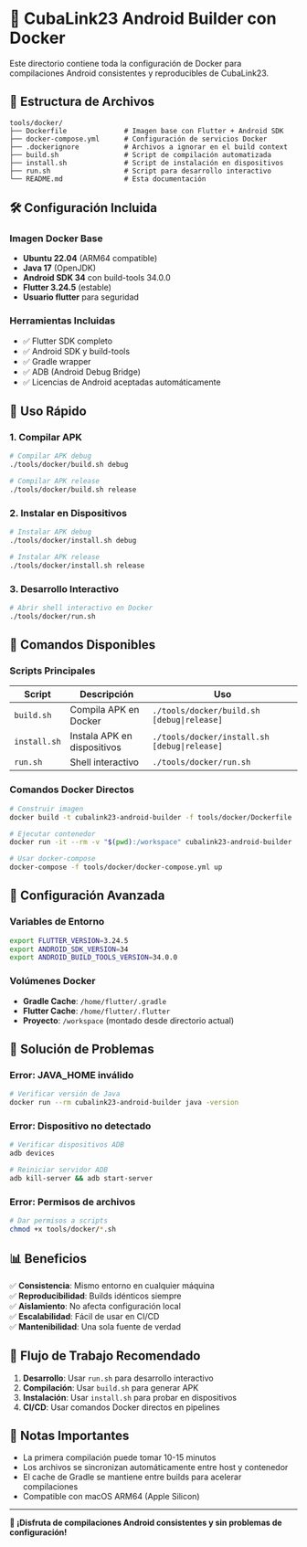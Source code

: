 # 🚀 CubaLink23 Android Builder con Docker

Este directorio contiene toda la configuración de Docker para compilaciones Android consistentes y reproducibles de CubaLink23.

## 📁 Estructura de Archivos

```
tools/docker/
├── Dockerfile              # Imagen base con Flutter + Android SDK
├── docker-compose.yml      # Configuración de servicios Docker
├── .dockerignore           # Archivos a ignorar en el build context
├── build.sh                # Script de compilación automatizada
├── install.sh              # Script de instalación en dispositivos
├── run.sh                  # Script para desarrollo interactivo
└── README.md               # Esta documentación
```

## 🛠️ Configuración Incluida

### Imagen Docker Base
- **Ubuntu 22.04** (ARM64 compatible)
- **Java 17** (OpenJDK)
- **Android SDK 34** con build-tools 34.0.0
- **Flutter 3.24.5** (estable)
- **Usuario flutter** para seguridad

### Herramientas Incluidas
- ✅ Flutter SDK completo
- ✅ Android SDK y build-tools
- ✅ Gradle wrapper
- ✅ ADB (Android Debug Bridge)
- ✅ Licencias de Android aceptadas automáticamente

## 🚀 Uso Rápido

### 1. Compilar APK
```bash
# Compilar APK debug
./tools/docker/build.sh debug

# Compilar APK release
./tools/docker/build.sh release
```

### 2. Instalar en Dispositivos
```bash
# Instalar APK debug
./tools/docker/install.sh debug

# Instalar APK release
./tools/docker/install.sh release
```

### 3. Desarrollo Interactivo
```bash
# Abrir shell interactivo en Docker
./tools/docker/run.sh
```

## 📱 Comandos Disponibles

### Scripts Principales

| Script | Descripción | Uso |
|--------|-------------|-----|
| `build.sh` | Compila APK en Docker | `./tools/docker/build.sh [debug\|release]` |
| `install.sh` | Instala APK en dispositivos | `./tools/docker/install.sh [debug\|release]` |
| `run.sh` | Shell interactivo | `./tools/docker/run.sh` |

### Comandos Docker Directos

```bash
# Construir imagen
docker build -t cubalink23-android-builder -f tools/docker/Dockerfile .

# Ejecutar contenedor
docker run -it --rm -v "$(pwd):/workspace" cubalink23-android-builder

# Usar docker-compose
docker-compose -f tools/docker/docker-compose.yml up
```

## 🔧 Configuración Avanzada

### Variables de Entorno
```bash
export FLUTTER_VERSION=3.24.5
export ANDROID_SDK_VERSION=34
export ANDROID_BUILD_TOOLS_VERSION=34.0.0
```

### Volúmenes Docker
- **Gradle Cache**: `/home/flutter/.gradle`
- **Flutter Cache**: `/home/flutter/.flutter`
- **Proyecto**: `/workspace` (montado desde directorio actual)

## 🐛 Solución de Problemas

### Error: JAVA_HOME inválido
```bash
# Verificar versión de Java
docker run --rm cubalink23-android-builder java -version
```

### Error: Dispositivo no detectado
```bash
# Verificar dispositivos ADB
adb devices

# Reiniciar servidor ADB
adb kill-server && adb start-server
```

### Error: Permisos de archivos
```bash
# Dar permisos a scripts
chmod +x tools/docker/*.sh
```

## 📊 Beneficios

✅ **Consistencia**: Mismo entorno en cualquier máquina  
✅ **Reproducibilidad**: Builds idénticos siempre  
✅ **Aislamiento**: No afecta configuración local  
✅ **Escalabilidad**: Fácil de usar en CI/CD  
✅ **Mantenibilidad**: Una sola fuente de verdad  

## 🔄 Flujo de Trabajo Recomendado

1. **Desarrollo**: Usar `run.sh` para desarrollo interactivo
2. **Compilación**: Usar `build.sh` para generar APK
3. **Instalación**: Usar `install.sh` para probar en dispositivos
4. **CI/CD**: Usar comandos Docker directos en pipelines

## 📝 Notas Importantes

- La primera compilación puede tomar 10-15 minutos
- Los archivos se sincronizan automáticamente entre host y contenedor
- El cache de Gradle se mantiene entre builds para acelerar compilaciones
- Compatible con macOS ARM64 (Apple Silicon)

---

**🚀 ¡Disfruta de compilaciones Android consistentes y sin problemas de configuración!**
